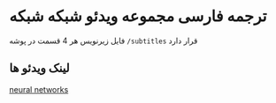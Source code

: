# ترجمه فارسی مجموعه ویدئو شبکه شبکه

فایل زیرنویس هر 4 قسمت در پوشه
`/subtitles`
قرار دارد

## لینک ویدئو ها
[neural networks](https://www.youtube.com/playlist?list=PLZHQObOWTQDNU6R1_67000Dx_ZCJB-3pi)